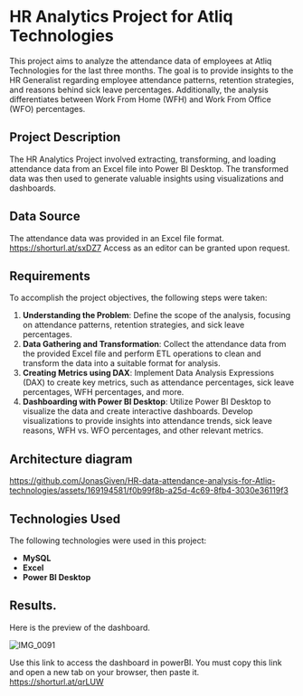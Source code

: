 # HR Analytics Project for Atliq Technologies

This project aims to analyze the attendance data of employees at Atliq Technologies for the last three months. The goal is to provide insights to the HR Generalist regarding employee attendance patterns, retention strategies, and reasons behind sick leave percentages. Additionally, the analysis differentiates between Work From Home (WFH) and Work From Office (WFO) percentages.

## Project Description

The HR Analytics Project involved extracting, transforming, and loading attendance data from an Excel file into Power BI Desktop. The transformed data was then used to generate valuable insights using visualizations and dashboards.

## Data Source

The attendance data was provided in an Excel file format.
https://shorturl.at/sxDZ7
Access as an editor can be granted upon request.

## Requirements

To accomplish the project objectives, the following steps were taken:

1. **Understanding the Problem**: Define the scope of the analysis, focusing on attendance patterns, retention strategies, and sick leave percentages.
2. **Data Gathering and Transformation**: Collect the attendance data from the provided Excel file and perform ETL operations to clean and transform the data into a suitable format for analysis.
3. **Creating Metrics using DAX**: Implement Data Analysis Expressions (DAX) to create key metrics, such as attendance percentages, sick leave percentages, WFH percentages, and more.
4. **Dashboarding with Power BI Desktop**: Utilize Power BI Desktop to visualize the data and create interactive dashboards. Develop visualizations to provide insights into attendance trends, sick leave reasons, WFH vs. WFO percentages, and other relevant metrics.

## Architecture diagram


https://github.com/JonasGiven/HR-data-attendance-analysis-for-Atliq-technologies/assets/169194581/f0b99f8b-a25d-4c69-8fb4-3030e36119f3


## Technologies Used

The following technologies were used in this project:

- **MySQL**
- **Excel**
- **Power BI Desktop**

## Results.

Here is the preview of the dashboard.


![IMG_0091](https://github.com/JonasGiven/HR-data-attendance-analysis-for-Atliq-technologies/assets/169194581/9e3faa56-1a34-498d-a556-03a763a995ef)


Use this link to access the dashboard in powerBI. You must copy this link and open a new tab on your browser, then paste it. https://shorturl.at/qrLUW

